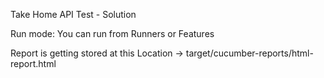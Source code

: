 Take Home API Test - Solution

Run mode: You can run from Runners or Features



Report is getting stored at this Location ->  target/cucumber-reports/html-report.html
